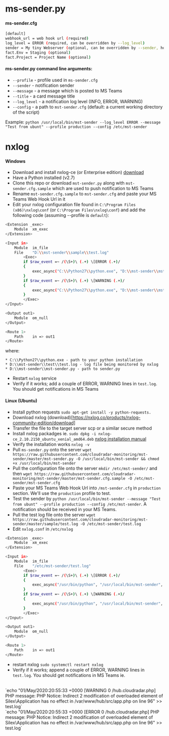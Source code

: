 # ms-sender.py 

#### ms-sender.cfg

```bash
[default]
webhook_url = web hook url (required)
log_level = ERROR (required, can be overridden by --log_level)
sender = My tiny Webserver (optional, can be overridden by --sender, hostname is used as a fallback)
fact.Env = Staging (optional)
fact.Project = Project Name (optional)
```

#### ms-sender.py command line arguments:
* `--profile` - profile used in `ms-sender.cfg`
* `--sender`  - notification sender 
* `--message` - a message which is posted to MS Teams
* `--title`   - a card message title 
* `--log_level` - a notification log level (INFO, ERROR, WARNING)
* `--config` - a path to `mst-sender.cfg` (default: a current working directory of the script)

Example:
`python /usr/local/bin/mst-sender --log_level ERROR --message "Test from ubunt" --profile production --config /etc/mst-sender`

# nxlog 
#### Windows 

* Download and install nxlog-ce (or Enterprise edition) [download](https://nxlog.co/products/nxlog-community-edition/download)
* Have a Python installed (v2.7)
* Clone this repo or download `mst-sender.py` along with `mst-sender.cfg.sample` which are used to push notification to MS Teams
* Rename `mst-sender.cfg.sample` to `mst-sender.cfg` and paste your MS Teams Web Hook Url in it
* Edit your nxlog configuration file found in `C:\Program Files (x86)\nxlog\conf` (or `C:\Program Files\nxlog\conf`) and add the following code (assuming --profile is `default`):


```bash
<Extension _exec>
    Module  xm_exec
</Extension>

<Input in>
    Module  im_file
    File    "D:\\mst-sender\\sample\\test.log"
        <Exec>
        if $raw_event =~ /(\S+)\ (.+) \[ERROR (.+)/
        {
            exec_async("C:\\Python27\\python.exe", "D:\\mst-sender\\mst-sender.py", "--log_level", "ERROR", "--message", $raw_event);
        }
        if $raw_event =~ /(\S+)\ (.+) \[WARNING (.+)/
        {
            exec_async("C:\\Python27\\python.exe", "D:\\mst-sender\\mst-sender.py", "--log_level", "WARNING", "--message", $raw_event);
        }
        </Exec>
</Input>

<Output out1>
    Module  om_null
</Output>

<Route 1>
    Path    in => out1
</Route>
```
where:
```
* C:\\Python27\\python.exe - path to your python installation
* D:\\mst-sender\\test\\test.log - log file being monitored by nxlog
* D:\\mst-sender\\mst-sender.py - path to sender.py
```

* Restart `nxlog` service
* Verify if it works; add a couple of ERROR, WARNING lines in `test.log`. You should get notifications in MS Teams

#### Linux (Ubuntu)
* Install python requests `sudo apt-get install -y python-requests.`
* Download nxlog (download)[https://nxlog.co/products/nxlog-community-edition/download]
* Transfer the file to the target server scp or a similar secure method 
* Install nxlog packadges ie. `sudo dpkg -i nxlog-ce_2.10.2150_ubuntu_xenial_amd64.deb` [nxlog installation manual](https://nxlog.co/documentation/nxlog-user-guide/deploy_debian.html)
* Verify the installation works `nxlog -v`
* Pull `ms-sender.py` onto the server `wget https://raw.githubusercontent.com/cloudradar-monitoring/mst-sender/master/mst-sender.py -O /usr/local/bin/mst-sender && chmod +x /usr/local/bin/mst-sender`
* Pull the configuration file onto the server `mkdir /etc/mst-sender/` and then `wget https://raw.githubusercontent.com/cloudradar-monitoring/mst-sender/master/mst-sender.cfg.sample -O /etc/mst-sender/mst-sender.cfg`
* Paste your MS Teams Web Hook Url into `/mst-sender.cfg` in `production` section. We'll use the `production` profile to test.
* Test the sender by `python /usr/local/bin/mst-sender --message "Test from ubunt" --profile production --config /etc/mst-sender`. A notification should be received in your MS Teams.
* Pull the test log file onto the server `wget https://raw.githubusercontent.com/cloudradar-monitoring/mst-sender/master/sample/test.log -O /etc/mst-sender/test.log`
* Edit `nxlog.conf` in `/etc/nxlog`

```bash
<Extension _exec>
    Module  xm_exec
</Extension>

<Input in>
    Module  im_file
    File    "/etc/mst-sender/test.log"
        <Exec>
        if $raw_event =~ /(\S+)\ (.+) \[ERROR (.+)/
        {
            exec_async("/usr/bin/python", "/usr/local/bin/mst-sender", "--log_level", "ERROR", "--message", $raw_event, "--config", "/etc/mst-sender/", "--profile", "production");
        }
        if $raw_event =~ /(\S+)\ (.+) \[WARNING (.+)/
        {
            exec_async("/usr/bin/python", "/usr/local/bin/mst-sender", "--log_level", "WARNING", "--message", $raw_event, "--config", "/etc/mst-sender/", "--profile", "production");
        }
        </Exec>
</Input>

<Output out1>
    Module  om_null
</Output>

<Route 1>
    Path    in => out1
</Route>
```

* restart nxlog `sudo systemctl restart nxlog`
* Verify if it works; append a couple of ERROR, WARNING lines in `test.log`. You should get notifications in MS Teams ie.
<br>
`echo "01/May/2020:20:55:33 +0000 [WARNING 0 /hub.cloudradar.php] PHP message: PHP Notice:  Indirect 2 modification of overloaded element of Silex\Application has no effect in /var/www/hub/src/app.php on line 96" >> test.log`
<br>
`echo "01/May/2020:20:55:33 +0000 [ERROR 0 /hub.cloudradar.php] PHP message: PHP Notice:  Indirect 2 modification of overloaded element of Silex\Application has no effect in /var/www/hub/src/app.php on line 96" >> test.log`

